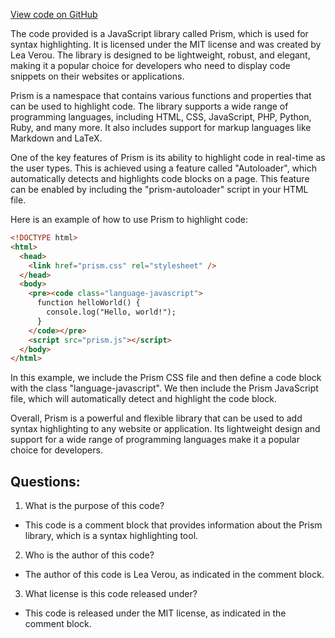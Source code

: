 [View code on GitHub](https://github.com/technologiestiftung/kulturdaten-frontend/blob/master/storybook-static/0.b6fcf793dbd9d5f9c663.manager.bundle.js.LICENSE.txt)

The code provided is a JavaScript library called Prism, which is used for syntax highlighting. It is licensed under the MIT license and was created by Lea Verou. The library is designed to be lightweight, robust, and elegant, making it a popular choice for developers who need to display code snippets on their websites or applications.

Prism is a namespace that contains various functions and properties that can be used to highlight code. The library supports a wide range of programming languages, including HTML, CSS, JavaScript, PHP, Python, Ruby, and many more. It also includes support for markup languages like Markdown and LaTeX.

One of the key features of Prism is its ability to highlight code in real-time as the user types. This is achieved using a feature called "Autoloader", which automatically detects and highlights code blocks on a page. This feature can be enabled by including the "prism-autoloader" script in your HTML file.

Here is an example of how to use Prism to highlight code:

```html
<!DOCTYPE html>
<html>
  <head>
    <link href="prism.css" rel="stylesheet" />
  </head>
  <body>
    <pre><code class="language-javascript">
      function helloWorld() {
        console.log("Hello, world!");
      }
    </code></pre>
    <script src="prism.js"></script>
  </body>
</html>
```

In this example, we include the Prism CSS file and then define a code block with the class "language-javascript". We then include the Prism JavaScript file, which will automatically detect and highlight the code block.

Overall, Prism is a powerful and flexible library that can be used to add syntax highlighting to any website or application. Its lightweight design and support for a wide range of programming languages make it a popular choice for developers.
## Questions: 
 1. What is the purpose of this code?
- This code is a comment block that provides information about the Prism library, which is a syntax highlighting tool.

2. Who is the author of this code?
- The author of this code is Lea Verou, as indicated in the comment block.

3. What license is this code released under?
- This code is released under the MIT license, as indicated in the comment block.